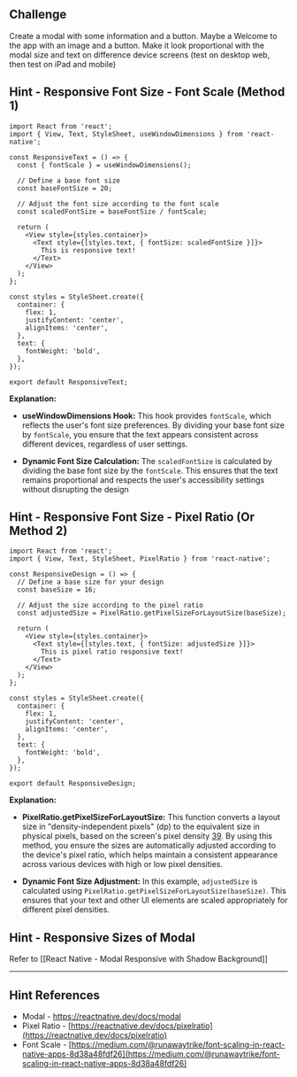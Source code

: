 ## Challenge
Create a modal with some information and a button. Maybe a Welcome to the app with an image and a button. Make it look proportional with the modal size and text on difference device screens (test on desktop web, then test on iPad and mobile)
## Hint - Responsive Font Size - Font Scale (Method 1)
```
import React from 'react';
import { View, Text, StyleSheet, useWindowDimensions } from 'react-native';

const ResponsiveText = () => {
  const { fontScale } = useWindowDimensions();

  // Define a base font size
  const baseFontSize = 20;

  // Adjust the font size according to the font scale
  const scaledFontSize = baseFontSize / fontScale;

  return (
    <View style={styles.container}>
      <Text style={[styles.text, { fontSize: scaledFontSize }]}>
        This is responsive text!
      </Text>
    </View>
  );
};

const styles = StyleSheet.create({
  container: {
    flex: 1,
    justifyContent: 'center',
    alignItems: 'center',
  },
  text: {
    fontWeight: 'bold',
  },
});

export default ResponsiveText;
```

**Explanation:**

- **useWindowDimensions Hook:** This hook provides `fontScale`, which reflects the user's font size preferences. By dividing your base font size by `fontScale`, you ensure that the text appears consistent across different devices, regardless of user settings.
    
- **Dynamic Font Size Calculation:** The `scaledFontSize` is calculated by dividing the base font size by the `fontScale`. This ensures that the text remains proportional and respects the user's accessibility settings without disrupting the design

## Hint - Responsive Font Size - Pixel Ratio (Or Method 2)
```
import React from 'react';
import { View, Text, StyleSheet, PixelRatio } from 'react-native';

const ResponsiveDesign = () => {
  // Define a base size for your design
  const baseSize = 16;

  // Adjust the size according to the pixel ratio
  const adjustedSize = PixelRatio.getPixelSizeForLayoutSize(baseSize);

  return (
    <View style={styles.container}>
      <Text style={[styles.text, { fontSize: adjustedSize }]}>
        This is pixel ratio responsive text!
      </Text>
    </View>
  );
};

const styles = StyleSheet.create({
  container: {
    flex: 1,
    justifyContent: 'center',
    alignItems: 'center',
  },
  text: {
    fontWeight: 'bold',
  },
});

export default ResponsiveDesign;

```

**Explanation:**

- **PixelRatio.getPixelSizeForLayoutSize:** This function converts a layout size in "density-independent pixels" (dp) to the equivalent size in physical pixels, based on the screen's pixel density [3](https://blog.stackademic.com/react-native-achieving-responsiveness-through-scalable-fonts-dimensions-and-pixels-5123a7b66cc0)[9](https://reactnative.dev/docs/pixelratio). By using this method, you ensure the sizes are automatically adjusted according to the device's pixel ratio, which helps maintain a consistent appearance across various devices with high or low pixel densities.
    
- **Dynamic Font Size Adjustment:** In this example, `adjustedSize` is calculated using `PixelRatio.getPixelSizeForLayoutSize(baseSize)`. This ensures that your text and other UI elements are scaled appropriately for different pixel densities.
## Hint - Responsive Sizes of Modal

Refer to [[React Native - Modal Responsive with Shadow Background]]

---

## **Hint References**

- Modal - https://reactnative.dev/docs/modal
- Pixel Ratio - [https://reactnative.dev/docs/pixelratio](https://reactnative.dev/docs/pixelratio)  
- Font Scale - [https://medium.com/@runawaytrike/font-scaling-in-react-native-apps-8d38a48fdf26](https://medium.com/@runawaytrike/font-scaling-in-react-native-apps-8d38a48fdf26)
